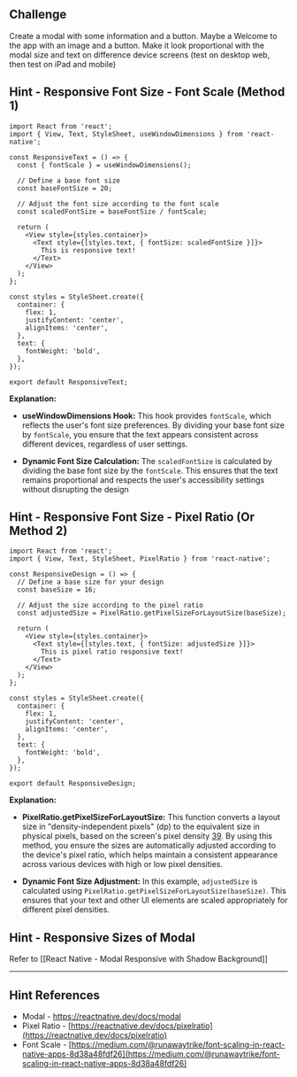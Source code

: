 ## Challenge
Create a modal with some information and a button. Maybe a Welcome to the app with an image and a button. Make it look proportional with the modal size and text on difference device screens (test on desktop web, then test on iPad and mobile)
## Hint - Responsive Font Size - Font Scale (Method 1)
```
import React from 'react';
import { View, Text, StyleSheet, useWindowDimensions } from 'react-native';

const ResponsiveText = () => {
  const { fontScale } = useWindowDimensions();

  // Define a base font size
  const baseFontSize = 20;

  // Adjust the font size according to the font scale
  const scaledFontSize = baseFontSize / fontScale;

  return (
    <View style={styles.container}>
      <Text style={[styles.text, { fontSize: scaledFontSize }]}>
        This is responsive text!
      </Text>
    </View>
  );
};

const styles = StyleSheet.create({
  container: {
    flex: 1,
    justifyContent: 'center',
    alignItems: 'center',
  },
  text: {
    fontWeight: 'bold',
  },
});

export default ResponsiveText;
```

**Explanation:**

- **useWindowDimensions Hook:** This hook provides `fontScale`, which reflects the user's font size preferences. By dividing your base font size by `fontScale`, you ensure that the text appears consistent across different devices, regardless of user settings.
    
- **Dynamic Font Size Calculation:** The `scaledFontSize` is calculated by dividing the base font size by the `fontScale`. This ensures that the text remains proportional and respects the user's accessibility settings without disrupting the design

## Hint - Responsive Font Size - Pixel Ratio (Or Method 2)
```
import React from 'react';
import { View, Text, StyleSheet, PixelRatio } from 'react-native';

const ResponsiveDesign = () => {
  // Define a base size for your design
  const baseSize = 16;

  // Adjust the size according to the pixel ratio
  const adjustedSize = PixelRatio.getPixelSizeForLayoutSize(baseSize);

  return (
    <View style={styles.container}>
      <Text style={[styles.text, { fontSize: adjustedSize }]}>
        This is pixel ratio responsive text!
      </Text>
    </View>
  );
};

const styles = StyleSheet.create({
  container: {
    flex: 1,
    justifyContent: 'center',
    alignItems: 'center',
  },
  text: {
    fontWeight: 'bold',
  },
});

export default ResponsiveDesign;

```

**Explanation:**

- **PixelRatio.getPixelSizeForLayoutSize:** This function converts a layout size in "density-independent pixels" (dp) to the equivalent size in physical pixels, based on the screen's pixel density [3](https://blog.stackademic.com/react-native-achieving-responsiveness-through-scalable-fonts-dimensions-and-pixels-5123a7b66cc0)[9](https://reactnative.dev/docs/pixelratio). By using this method, you ensure the sizes are automatically adjusted according to the device's pixel ratio, which helps maintain a consistent appearance across various devices with high or low pixel densities.
    
- **Dynamic Font Size Adjustment:** In this example, `adjustedSize` is calculated using `PixelRatio.getPixelSizeForLayoutSize(baseSize)`. This ensures that your text and other UI elements are scaled appropriately for different pixel densities.
## Hint - Responsive Sizes of Modal

Refer to [[React Native - Modal Responsive with Shadow Background]]

---

## **Hint References**

- Modal - https://reactnative.dev/docs/modal
- Pixel Ratio - [https://reactnative.dev/docs/pixelratio](https://reactnative.dev/docs/pixelratio)  
- Font Scale - [https://medium.com/@runawaytrike/font-scaling-in-react-native-apps-8d38a48fdf26](https://medium.com/@runawaytrike/font-scaling-in-react-native-apps-8d38a48fdf26)
